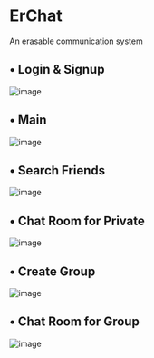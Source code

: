 # ErChat
An erasable communication system

• Login & Signup
--------------------------------

![image](https://github.com/jackjou0920/ErChat/blob/master/src/result/Screen%20Shot%202017-12-18%20at%203.04.52%20PM.png)


• Main
--------------------------------

![image](https://github.com/jackjou0920/ErChat/blob/master/src/result/Screen%20Shot%202017-12-18%20at%203.47.50%20PM.png)


• Search Friends
--------------------------------

![image](https://github.com/jackjou0920/ErChat/blob/master/src/result/Screen%20Shot%202017-12-17%20at%2011.20.31%20PM.png)


• Chat Room for Private
--------------------------------

![image](https://github.com/jackjou0920/ErChat/blob/master/src/result/Screen%20Shot%202017-12-17%20at%207.24.21%20PM.png)


• Create Group
--------------------------------

![image](https://github.com/jackjou0920/ErChat/blob/master/src/result/Screen%20Shot%202017-12-17%20at%207.26.21%20PM.png)


• Chat Room for Group
--------------------------------

![image](https://github.com/jackjou0920/ErChat/blob/master/src/result/Screen%20Shot%202017-12-17%20at%207.24.51%20PM.png)
